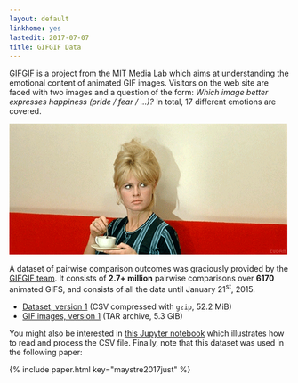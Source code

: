 ```yaml
---
layout: default
linkhome: yes
lastedit: 2017-07-07
title: GIFGIF Data
---
```


[GIFGIF][1] is a project from the MIT Media Lab which aims at understanding the
emotional content of animated GIF images. Visitors on the web site are faced
with two images and a question of the form: *Which image better expresses
happiness (pride / fear / ...)?* In total, 17 different emotions are covered.

<p>
<img src="/img/gifgif-data/hXVmUL3DV3gZy.gif" class="img-fluid" alt="Example image from the dataset." />
</p>

A dataset of pairwise comparison outcomes was graciously provided by the
[GIFGIF team][2]. It consists of **2.7+ million** pairwise comparisons over
**6170** animated GIFS, and consists of all the data until January
21<sup>st</sup>, 2015.

- [Dataset, version 1][3] (CSV compressed with <code>gzip</code>, 52.2 MiB)
- [GIF images, version 1][4] (TAR archive, 5.3 GiB)

You might also be interested in [this Jupyter notebook][5] which illustrates
how to read and process the CSV file. Finally, note that this dataset was used
in the following paper:

{% include paper.html key="maystre2017just" %}

[1]: http://www.gif.gf/
[2]: http://www.gif.gf/about
[3]: https://s3-eu-west-1.amazonaws.com/lum-public/gifgif-dataset-20150121-v1.csv.gz
[4]: https://s3-eu-west-1.amazonaws.com/lum-public/gifgif-images-v1.tar
[5]: https://github.com/lucasmaystre/choix/blob/master/notebooks/gifgif-dataset.ipynb
